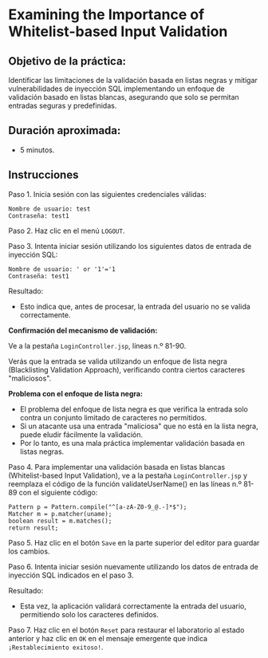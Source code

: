 # Examining the Importance of Whitelist-based Input Validation

## Objetivo de la práctica:

Identificar las limitaciones de la validación basada en listas negras y mitigar vulnerabilidades de inyección SQL implementando un enfoque de validación basado en listas blancas, asegurando que solo se permitan entradas seguras y predefinidas.

## Duración aproximada:
- 5 minutos.

## Instrucciones 

Paso 1. Inicia sesión con las siguientes credenciales válidas:

    Nombre de usuario: test
    Contraseña: test1

Paso 2. Haz clic en el menú `LOGOUT`.

Paso 3. Intenta iniciar sesión utilizando los siguientes datos de entrada de inyección SQL:

    Nombre de usuario: ' or '1'='1
    Contraseña: test1

Resultado:
- Esto indica que, antes de procesar, la entrada del usuario no se valida correctamente.

**Confirmación del mecanismo de validación:**

Ve a la pestaña `LoginController.jsp`, líneas n.º 81-90.

Verás que la entrada se valida utilizando un enfoque de lista negra (Blacklisting Validation Approach), verificando contra ciertos caracteres "maliciosos".

**Problema con el enfoque de lista negra:**

- El problema del enfoque de lista negra es que verifica la entrada solo contra un conjunto limitado de caracteres no permitidos.
- Si un atacante usa una entrada "maliciosa" que no está en la lista negra, puede eludir fácilmente la validación.
- Por lo tanto, es una mala práctica implementar validación basada en listas negras.

Paso 4. Para implementar una validación basada en listas blancas (Whitelist-based Input Validation), ve a la pestaña `LoginController.jsp` y reemplaza el código de la función validateUserName() en las líneas n.º 81-89 con el siguiente código:

    Pattern p = Pattern.compile("^[a-zA-Z0-9_@.-]*$");
    Matcher m = p.matcher(uname);
    boolean result = m.matches();
    return result;

Paso 5. Haz clic en el botón `Save` en la parte superior del editor para guardar los cambios.

Paso 6. Intenta iniciar sesión nuevamente utilizando los datos de entrada de inyección SQL indicados en el paso 3.

Resultado:
- Esta vez, la aplicación validará correctamente la entrada del usuario, permitiendo solo los caracteres definidos.

Paso 7. Haz clic en el botón `Reset` para restaurar el laboratorio al estado anterior y haz clic en `OK` en el mensaje emergente que indica `¡Restablecimiento exitoso!`.